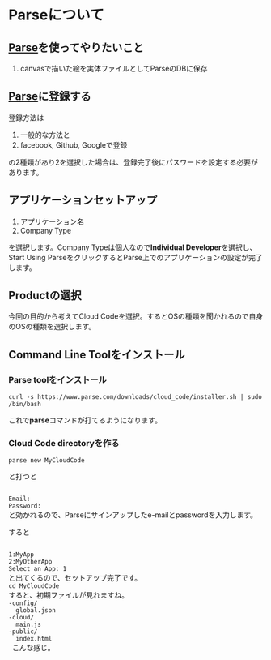 # Parseについて

## [Parse](https://parse.com)を使ってやりたいこと
1. canvasで描いた絵を実体ファイルとしてParseのDBに保存


## [Parse](https://parse.com)に登録する
登録方法は
1. 一般的な方法と
2. facebook, Github, Googleで登録

の2種類があり2を選択した場合は、登録完了後にパスワードを設定する必要があります。

## アプリケーションセットアップ
1. アプリケーション名
2. Company Type

を選択します。Company Typeは個人なので**Individual Developer**を選択し、Start Using ParseをクリックするとParse上でのアプリケーションの設定が完了します。

## Productの選択
今回の目的から考えてCloud Codeを選択。するとOSの種類を聞かれるので自身のOSの種類を選択します。

## Command Line Toolをインストール

### Parse toolをインストール

	curl -s https://www.parse.com/downloads/cloud_code/installer.sh | sudo /bin/bash
	
これで**parse**コマンドが打てるようになります。

### Cloud Code directoryを作る

	parse new MyCloudCode
	
と打つと

<code>
Email:
Password:
</code>
と効かれるので、Parseにサインアップしたe-mailとpasswordを入力します。

すると

<code>
1:MyApp
2:MyOtherApp
Select an App: 1
</code>
と出てくるので、セットアップ完了です。

<code>
cd MyCloudCode
</code>
すると、初期ファイルが見れますね。

<code>
-config/
  global.json
-cloud/
  main.js
-public/
  index.html
 </code>
 こんな感じ。

